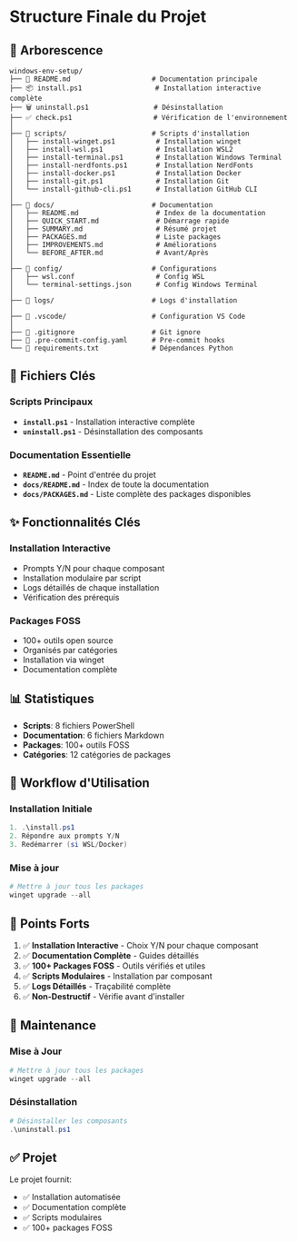 # Structure Finale du Projet

## 📁 Arborescence

```
windows-env-setup/
├── 📄 README.md                    # Documentation principale
├── 📦 install.ps1                  # Installation interactive complète
├── 🗑️ uninstall.ps1                # Désinstallation
├── ✅ check.ps1                    # Vérification de l'environnement
│
├── 📂 scripts/                     # Scripts d'installation
│   ├── install-winget.ps1          # Installation winget
│   ├── install-wsl.ps1             # Installation WSL2
│   ├── install-terminal.ps1        # Installation Windows Terminal
│   ├── install-nerdfonts.ps1       # Installation NerdFonts
│   ├── install-docker.ps1          # Installation Docker
│   ├── install-git.ps1             # Installation Git
│   └── install-github-cli.ps1      # Installation GitHub CLI
│
├── 📂 docs/                        # Documentation
│   ├── README.md                   # Index de la documentation
│   ├── QUICK_START.md              # Démarrage rapide
│   ├── SUMMARY.md                  # Résumé projet
│   ├── PACKAGES.md                 # Liste packages
│   ├── IMPROVEMENTS.md             # Améliorations
│   └── BEFORE_AFTER.md             # Avant/Après
│
├── 📂 config/                      # Configurations
│   ├── wsl.conf                    # Config WSL
│   └── terminal-settings.json      # Config Windows Terminal
│
├── 📂 logs/                        # Logs d'installation
│
├── 📂 .vscode/                     # Configuration VS Code
│
├── 📄 .gitignore                   # Git ignore
├── 📄 .pre-commit-config.yaml      # Pre-commit hooks
└── 📄 requirements.txt             # Dépendances Python

```

## 🎯 Fichiers Clés

### Scripts Principaux
- **`install.ps1`** - Installation interactive complète
- **`uninstall.ps1`** - Désinstallation des composants

### Documentation Essentielle
- **`README.md`** - Point d'entrée du projet
- **`docs/README.md`** - Index de toute la documentation
- **`docs/PACKAGES.md`** - Liste complète des packages disponibles

## ✨ Fonctionnalités Clés

### Installation Interactive
- Prompts Y/N pour chaque composant
- Installation modulaire par script
- Logs détaillés de chaque installation
- Vérification des prérequis

### Packages FOSS
- 100+ outils open source
- Organisés par catégories
- Installation via winget
- Documentation complète

## 📊 Statistiques

- **Scripts**: 8 fichiers PowerShell
- **Documentation**: 6 fichiers Markdown
- **Packages**: 100+ outils FOSS
- **Catégories**: 12 catégories de packages

## 🚀 Workflow d'Utilisation

### Installation Initiale
```powershell
1. .\install.ps1
2. Répondre aux prompts Y/N
3. Redémarrer (si WSL/Docker)
```

### Mise à jour
```powershell
# Mettre à jour tous les packages
winget upgrade --all
```

## 🎯 Points Forts

1. ✅ **Installation Interactive** - Choix Y/N pour chaque composant
2. ✅ **Documentation Complète** - Guides détaillés
3. ✅ **100+ Packages FOSS** - Outils vérifiés et utiles
4. ✅ **Scripts Modulaires** - Installation par composant
5. ✅ **Logs Détaillés** - Traçabilité complète
6. ✅ **Non-Destructif** - Vérifie avant d'installer

## 🔄 Maintenance

### Mise à Jour
```powershell
# Mettre à jour tous les packages
winget upgrade --all
```

### Désinstallation
```powershell
# Désinstaller les composants
.\uninstall.ps1
```

## ✅ Projet

Le projet fournit:
- ✅ Installation automatisée
- ✅ Documentation complète
- ✅ Scripts modulaires
- ✅ 100+ packages FOSS
